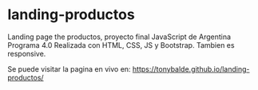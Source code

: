 # landing-productos
Landing page the productos, proyecto final JavaScript de Argentina Programa 4.0
Realizada con HTML, CSS, JS y Bootstrap. Tambien es responsive.

Se puede visitar la pagina en vivo en: https://tonybalde.github.io/landing-productos/


